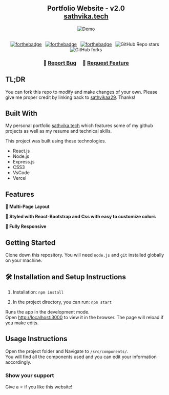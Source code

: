<h2 align="center">
  Portfolio Website - v2.0<br/>
  <a href="https://my-portfolio-eight-ruby.vercel.app/" target="_blank">sathvika.tech</a>
</h2>
<div align="center">
  <img alt="Demo" src="./Images/readme-img1.png" />
</div>

<br/>

<center>

[![forthebadge](https://forthebadge.com/images/badges/built-with-love.svg)](https://forthebadge.com) &nbsp;
[![forthebadge](https://forthebadge.com/images/badges/made-with-javascript.svg)](https://forthebadge.com) &nbsp;
[![forthebadge](https://forthebadge.com/images/badges/open-source.svg)](https://forthebadge.com) &nbsp;
![GitHub Repo stars](https://img.shields.io/github/stars/sathvikaa29/Portfolio?color=red&logo=github&style=for-the-badge) &nbsp;
![GitHub forks](https://img.shields.io/github/forks/sathvikaa29/Portfolio?color=red&logo=github&style=for-the-badge)

</center>

<h3 align="center">
    🔹
    <a href="https://github.com/issues">Report Bug</a> &nbsp; &nbsp;
    🔹
    <a href="https://github.com/sathvikaa29/My-Portfolio/issues">Request Feature</a>
</h3>

## TL;DR

You can fork this repo to modify and make changes of your own. Please give me proper credit by linking back to [sathvikaa29](https://github.com/sathvikaa29/My-Portfolio). Thanks!

## Built With

My personal portfolio <a href="https://my-portfolio-eight-ruby.vercel.app/" target="_blank">sathvika.tech</a> which features some of my github projects as well as my resume and technical skills.<br/>

This project was built using these technologies.

- React.js
- Node.js
- Express.js
- CSS3
- VsCode
- Vercel

## Features

**📖 Multi-Page Layout**

**🎨 Styled with React-Bootstrap and Css with easy to customize colors**

**📱 Fully Responsive**

## Getting Started

Clone down this repository. You will need `node.js` and `git` installed globally on your machine.

## 🛠 Installation and Setup Instructions

1. Installation: `npm install`

2. In the project directory, you can run: `npm start`

Runs the app in the development mode.\
Open [http://localhost:3000](http://localhost:3000) to view it in the browser.
The page will reload if you make edits.

## Usage Instructions

Open the project folder and Navigate to `/src/components/`. <br/>
You will find all the components used and you can edit your information accordingly.

### Show your support

Give a ⭐ if you like this website!


